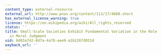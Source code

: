 ```yaml
---
content_type: external-resource
external_url: http://www.pnas.org/content/113/17/4688.short
has_external_license_warning: true
license: https://en.wikipedia.org/wiki/All_rights_reserved
status: ''
title: Small-Scale Societies Exhibit Fundamental Variation in the Role of Intentions
  in Moral Judgment
uid: 8d03a742-0d7a-4a78-aee9-a1b1267d031d
wayback_url: ''
---
```

